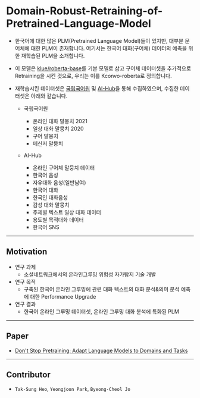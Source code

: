 # Domain-Robust-Retraining-of-Pretrained-Language-Model

  * 한국어에 대한 많은 PLM(Pretrained Language Model)들이 있지만, 대부분 문어체에 대한 PLM이 존재합니다. 여기서는 한국어 대화(구어체) 데이터의 예측을 위한 재학습된 PLM을 소개합니다.
  * 이 모델은 [klue/roberta-base](https://huggingface.co/klue/roberta-base?text=%EB%8C%80%ED%95%9C%EB%AF%BC%EA%B5%AD%EC%9D%98+%EC%88%98%EB%8F%84%EB%8A%94+%5BMASK%5D+%EC%9E%85%EB%8B%88%EB%8B%A4.)를 기본 모델로 삼고 구어체 데이터셋을 추가적으로 Retraining을 시킨 것으로, 우리는 이를 Kconvo-roberta로 정의합니다.
  * 재학습시킨 데이터셋은 [국립국어원](https://corpus.korean.go.kr/request/corpusRegist.do) 및 [AI-Hub](https://www.aihub.or.kr/aihubdata/data/list.do?pageIndex=1&currMenu=115&topMenu=100&dataSetSn=&srchdataClCode=DATACL001&srchOrder=&SrchdataClCode=DATACL002&searchKeyword=&srchDataRealmCode=REALM002&srchDataTy=DATA003)을 통해 수집하였으며, 수집한 데이터셋은 아래와 같습니다.

    * 국립국어원

         * 온라인 대화 말뭉치 2021
         * 일상 대화 말뭉치 2020
         * 구어 말뭉치
         * 메신저 말뭉치

    * AI-Hub
  
         * 온라인 구어체 말뭉치 데이터
         * 한국어 음성
         * 자유대화 음성(일반남여)
         * 한국어 대화
         * 한국인 대화음성
         * 감성 대화 말뭉치
         * 주제별 텍스트 일상 대화 데이터
         * 용도별 목적대화 데이터
         * 한국어 SNS
         
-----------------------------------------------------------------
## Motivation

 * 연구 과제
   * 소셜네트워크에서의 온라인그루밍 위험성 자가탐지 기술 개발
 * 연구 목적
   * 구축된 한국어 온라인 그루밍에 관련 대화 텍스트의 대화 분석&의미 분석 예측에 대한 Performance Upgrade
 * 연구 결과
   * 한국어 온라인 그루밍 데이터셋, 온라인 그루밍 대화 분석에 특화된 PLM
 
-----------------------------------------------------------------
## Paper



 * [Don't Stop Pretraining: Adapt Language Models to Domains and Tasks](https://aclanthology.org/2020.acl-main.740/)
 
-----------------------------------------------------------------
## Contributor

 * `Tak-Sung Heo`, `Yeongjoon Park`, `Byeong-Cheol Jo`
